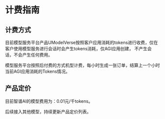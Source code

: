 # 计费指南

## 计费方式
目前模型服务平台产品UModelVerse按照客户应用消耗的tokens进行收费，仅在客户使用模型服务进行会话时会产生tokens消耗，仅AGI应用创建，
不产生会话，不会产生任何费用。</br>

模型服务平台按照后付费的方式机型计费，每小时生成一张订单，结算上一个小时当前AGI应用消耗的Tokens情况。

## 产品定价
目前智谱AI的模型费用为：0.01元/千tokens。</br>

后续接入其他模型，持续更新产品定价列表。
